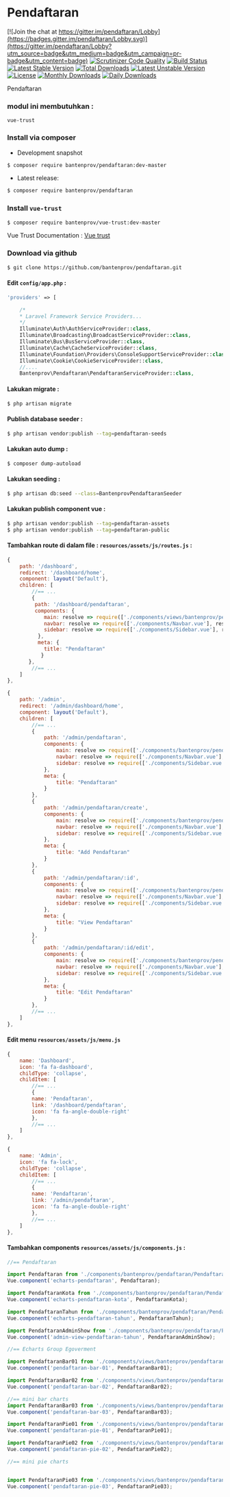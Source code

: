 # Pendaftaran

[![Join the chat at https://gitter.im/pendaftaran/Lobby](https://badges.gitter.im/pendaftaran/Lobby.svg)](https://gitter.im/pendaftaran/Lobby?utm_source=badge&utm_medium=badge&utm_campaign=pr-badge&utm_content=badge)
[![Scrutinizer Code Quality](https://scrutinizer-ci.com/g/bantenprov/pendaftaran/badges/quality-score.png?b=master)](https://scrutinizer-ci.com/g/bantenprov/pendaftaran/?branch=master)
[![Build Status](https://scrutinizer-ci.com/g/bantenprov/pendaftaran/badges/build.png?b=master)](https://scrutinizer-ci.com/g/bantenprov/pendaftaran/build-status/master)
[![Latest Stable Version](https://poser.pugx.org/bantenprov/pendaftaran/v/stable)](https://packagist.org/packages/bantenprov/pendaftaran)
[![Total Downloads](https://poser.pugx.org/bantenprov/pendaftaran/downloads)](https://packagist.org/packages/bantenprov/pendaftaran)
[![Latest Unstable Version](https://poser.pugx.org/bantenprov/pendaftaran/v/unstable)](https://packagist.org/packages/bantenprov/pendaftaran)
[![License](https://poser.pugx.org/bantenprov/pendaftaran/license)](https://packagist.org/packages/bantenprov/pendaftaran)
[![Monthly Downloads](https://poser.pugx.org/bantenprov/pendaftaran/d/monthly)](https://packagist.org/packages/bantenprov/pendaftaran)
[![Daily Downloads](https://poser.pugx.org/bantenprov/pendaftaran/d/daily)](https://packagist.org/packages/bantenprov/pendaftaran)


Pendaftaran

### modul ini membutuhkan :
`vue-trust`

### Install via composer

- Development snapshot

```bash
$ composer require bantenprov/pendaftaran:dev-master
```

- Latest release:

```bash
$ composer require bantenprov/pendaftaran
```

### Install `vue-trust`

```bash
$ composer require bantenprov/vue-trust:dev-master
```

Vue Trust Documentation : <a href="https://github.com/bantenprov/vue-trust">Vue trust</a>


### Download via github

```bash
$ git clone https://github.com/bantenprov/pendaftaran.git
```

#### Edit `config/app.php` :

```php
'providers' => [

    /*
    * Laravel Framework Service Providers...
    */
    Illuminate\Auth\AuthServiceProvider::class,
    Illuminate\Broadcasting\BroadcastServiceProvider::class,
    Illuminate\Bus\BusServiceProvider::class,
    Illuminate\Cache\CacheServiceProvider::class,
    Illuminate\Foundation\Providers\ConsoleSupportServiceProvider::class,
    Illuminate\Cookie\CookieServiceProvider::class,
    //....
    Bantenprov\Pendaftaran\PendaftaranServiceProvider::class,
```

#### Lakukan migrate :

```bash
$ php artisan migrate
```

#### Publish database seeder :

```bash
$ php artisan vendor:publish --tag=pendaftaran-seeds
```

#### Lakukan auto dump :

```bash
$ composer dump-autoload
```

#### Lakukan seeding :

```bash
$ php artisan db:seed --class=BantenprovPendaftaranSeeder
```

#### Lakukan publish component vue :

```bash
$ php artisan vendor:publish --tag=pendaftaran-assets
$ php artisan vendor:publish --tag=pendaftaran-public
```
#### Tambahkan route di dalam file : `resources/assets/js/routes.js` :

```javascript
{
    path: '/dashboard',
    redirect: '/dashboard/home',
    component: layout('Default'),
    children: [
        //== ...
        {
         path: '/dashboard/pendaftaran',
         components: {
            main: resolve => require(['./components/views/bantenprov/pendaftaran/DashboardPendaftaran.vue'], resolve),
            navbar: resolve => require(['./components/Navbar.vue'], resolve),
            sidebar: resolve => require(['./components/Sidebar.vue'], resolve)
          },
          meta: {
            title: "Pendaftaran"
           }
       },
        //== ...
    ]
},
```

```javascript
{
    path: '/admin',
    redirect: '/admin/dashboard/home',
    component: layout('Default'),
    children: [
        //== ...
        {
            path: '/admin/pendaftaran',
            components: {
                main: resolve => require(['./components/bantenprov/pendaftaran/Pendaftaran.index.vue'], resolve),
                navbar: resolve => require(['./components/Navbar.vue'], resolve),
                sidebar: resolve => require(['./components/Sidebar.vue'], resolve)
            },
            meta: {
                title: "Pendaftaran"
            }
        },
        {
            path: '/admin/pendaftaran/create',
            components: {
                main: resolve => require(['./components/bantenprov/pendaftaran/Pendaftaran.add.vue'], resolve),
                navbar: resolve => require(['./components/Navbar.vue'], resolve),
                sidebar: resolve => require(['./components/Sidebar.vue'], resolve)
            },
            meta: {
                title: "Add Pendaftaran"
            }
        },
        {
            path: '/admin/pendaftaran/:id',
            components: {
                main: resolve => require(['./components/bantenprov/pendaftaran/Pendaftaran.show.vue'], resolve),
                navbar: resolve => require(['./components/Navbar.vue'], resolve),
                sidebar: resolve => require(['./components/Sidebar.vue'], resolve)
            },
            meta: {
                title: "View Pendaftaran"
            }
        },
        {
            path: '/admin/pendaftaran/:id/edit',
            components: {
                main: resolve => require(['./components/bantenprov/pendaftaran/Pendaftaran.edit.vue'], resolve),
                navbar: resolve => require(['./components/Navbar.vue'], resolve),
                sidebar: resolve => require(['./components/Sidebar.vue'], resolve)
            },
            meta: {
                title: "Edit Pendaftaran"
            }
        },
        //== ...
    ]
},
```
#### Edit menu `resources/assets/js/menu.js`

```javascript
{
    name: 'Dashboard',
    icon: 'fa fa-dashboard',
    childType: 'collapse',
    childItem: [
        //== ...
        {
        name: 'Pendaftaran',
        link: '/dashboard/pendaftaran',
        icon: 'fa fa-angle-double-right'
        },
        //== ...
    ]
},
```

```javascript
{
    name: 'Admin',
    icon: 'fa fa-lock',
    childType: 'collapse',
    childItem: [
        //== ...
        {
        name: 'Pendaftaran',
        link: '/admin/pendaftaran',
        icon: 'fa fa-angle-double-right'
        },
        //== ...
    ]
},
```

#### Tambahkan components `resources/assets/js/components.js` :

```javascript
//== Pendaftaran

import Pendaftaran from './components/bantenprov/pendaftaran/Pendaftaran.chart.vue';
Vue.component('echarts-pendaftaran', Pendaftaran);

import PendaftaranKota from './components/bantenprov/pendaftaran/PendaftaranKota.chart.vue';
Vue.component('echarts-pendaftaran-kota', PendaftaranKota);

import PendaftaranTahun from './components/bantenprov/pendaftaran/PendaftaranTahun.chart.vue';
Vue.component('echarts-pendaftaran-tahun', PendaftaranTahun);

import PendaftaranAdminShow from './components/bantenprov/pendaftaran/PendaftaranAdmin.show.vue';
Vue.component('admin-view-pendaftaran-tahun', PendaftaranAdminShow);

//== Echarts Group Egoverment

import PendaftaranBar01 from './components/views/bantenprov/pendaftaran/PendaftaranBar01.vue';
Vue.component('pendaftaran-bar-01', PendaftaranBar01);

import PendaftaranBar02 from './components/views/bantenprov/pendaftaran/PendaftaranBar02.vue';
Vue.component('pendaftaran-bar-02', PendaftaranBar02);

//== mini bar charts
import PendaftaranBar03 from './components/views/bantenprov/pendaftaran/PendaftaranBar03.vue';
Vue.component('pendaftaran-bar-03', PendaftaranBar03);

import PendaftaranPie01 from './components/views/bantenprov/pendaftaran/PendaftaranPie01.vue';
Vue.component('pendaftaran-pie-01', PendaftaranPie01);

import PendaftaranPie02 from './components/views/bantenprov/pendaftaran/PendaftaranPie02.vue';
Vue.component('pendaftaran-pie-02', PendaftaranPie02);

//== mini pie charts


import PendaftaranPie03 from './components/views/bantenprov/pendaftaran/PendaftaranPie03.vue';
Vue.component('pendaftaran-pie-03', PendaftaranPie03);

```

